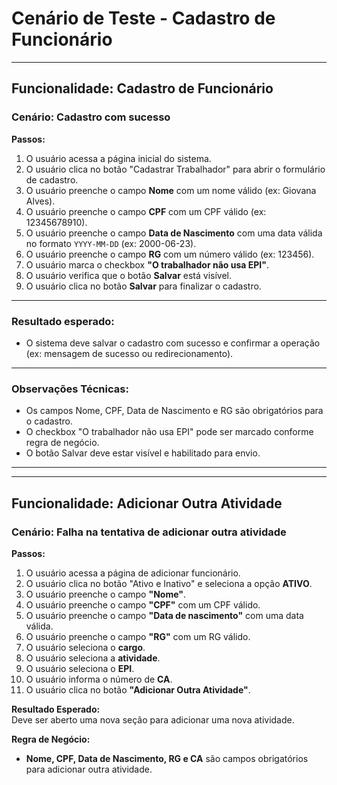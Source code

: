 # Cenário de Teste - Cadastro de Funcionário

---

## Funcionalidade: Cadastro de Funcionário

### Cenário: Cadastro com sucesso

**Passos:**

1. O usuário acessa a página inicial do sistema.
2. O usuário clica no botão "Cadastrar Trabalhador" para abrir o formulário de cadastro.
3. O usuário preenche o campo **Nome** com um nome válido (ex: Giovana Alves).
4. O usuário preenche o campo **CPF** com um CPF válido (ex: 12345678910).
5. O usuário preenche o campo **Data de Nascimento** com uma data válida no formato `YYYY-MM-DD` (ex: 2000-06-23).
6. O usuário preenche o campo **RG** com um número válido (ex: 123456).
7. O usuário marca o checkbox **"O trabalhador não usa EPI"**.
8. O usuário verifica que o botão **Salvar** está visível.
9. O usuário clica no botão **Salvar** para finalizar o cadastro.

---

### Resultado esperado:

- O sistema deve salvar o cadastro com sucesso e confirmar a operação (ex: mensagem de sucesso ou redirecionamento).

---

### Observações Técnicas:

- Os campos Nome, CPF, Data de Nascimento e RG são obrigatórios para o cadastro.
- O checkbox "O trabalhador não usa EPI" pode ser marcado conforme regra de negócio.
- O botão Salvar deve estar visível e habilitado para envio.

---


---
##  Funcionalidade: Adicionar Outra Atividade

###  Cenário: Falha na tentativa de adicionar outra atividade

**Passos:**
1. O usuário acessa a página de adicionar funcionário.
2. O usuário clica no botão "Ativo e Inativo" e seleciona a opção **ATIVO**.
3. O usuário preenche o campo **"Nome"**.
4. O usuário preenche o campo **"CPF"** com um CPF válido.
5. O usuário preenche o campo **"Data de nascimento"** com uma data válida.
6. O usuário preenche o campo **"RG"** com um RG válido.
7. O usuário seleciona o **cargo**.
8. O usuário seleciona a **atividade**.
9. O usuário seleciona o **EPI**.
10. O usuário informa o número de **CA**.
11. O usuário clica no botão **"Adicionar Outra Atividade"**.

**Resultado Esperado:**  
 Deve ser aberto uma nova seção para adicionar uma nova atividade.

**Regra de Negócio:**  
- **Nome, CPF, Data de Nascimento, RG e CA** são campos obrigatórios para adicionar outra atividade.